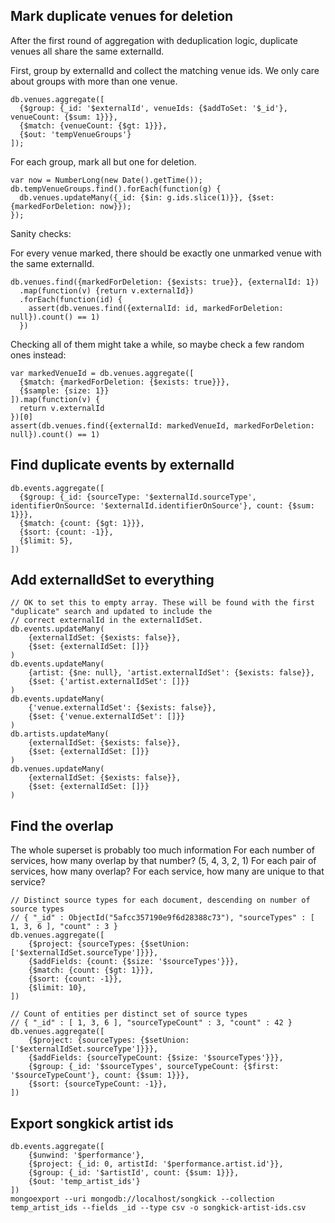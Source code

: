 

## Mark duplicate venues for deletion

After the first round of aggregation with deduplication logic, duplicate venues all share the same externalId.

First, group by externalId and collect the matching venue ids. We only care about groups with more than one venue.

    db.venues.aggregate([
      {$group: {_id: '$externalId', venueIds: {$addToSet: '$_id'}, venueCount: {$sum: 1}}},
      {$match: {venueCount: {$gt: 1}}},
      {$out: 'tempVenueGroups'}
    ]);

For each group, mark all but one for deletion.

    var now = NumberLong(new Date().getTime());
    db.tempVenueGroups.find().forEach(function(g) {
      db.venues.updateMany({_id: {$in: g.ids.slice(1)}}, {$set: {markedForDeletion: now}});
    });

Sanity checks:

For every venue marked, there should be exactly one unmarked venue with the same externalId.

    db.venues.find({markedForDeletion: {$exists: true}}, {externalId: 1})
      .map(function(v) {return v.externalId})
      .forEach(function(id) {
        assert(db.venues.find({externalId: id, markedForDeletion: null}).count() == 1)
      })

Checking all of them might take a while, so maybe check a few random ones instead:

    var markedVenueId = db.venues.aggregate([
      {$match: {markedForDeletion: {$exists: true}}},
      {$sample: {size: 1}}
    ]).map(function(v) {
      return v.externalId
    })[0]
    assert(db.venues.find({externalId: markedVenueId, markedForDeletion: null}).count() == 1)



## Find duplicate events by externalId

    db.events.aggregate([
      {$group: {_id: {sourceType: '$externalId.sourceType', identifierOnSource: '$externalId.identifierOnSource'}, count: {$sum: 1}}},
      {$match: {count: {$gt: 1}}},
      {$sort: {count: -1}},
      {$limit: 5},
    ])

## Add externalIdSet to everything

    // OK to set this to empty array. These will be found with the first "duplicate" search and updated to include the
    // correct externalId in the externalIdSet.
    db.events.updateMany(
        {externalIdSet: {$exists: false}},
        {$set: {externalIdSet: []}}
    )
    db.events.updateMany(
        {artist: {$ne: null}, 'artist.externalIdSet': {$exists: false}},
        {$set: {'artist.externalIdSet': []}}
    )
    db.events.updateMany(
        {'venue.externalIdSet': {$exists: false}},
        {$set: {'venue.externalIdSet': []}}
    )
    db.artists.updateMany(
        {externalIdSet: {$exists: false}},
        {$set: {externalIdSet: []}}
    )
    db.venues.updateMany(
        {externalIdSet: {$exists: false}},
        {$set: {externalIdSet: []}}
    )

## Find the overlap

The whole superset is probably too much information
For each number of services, how many overlap by that number? (5, 4, 3, 2, 1)
For each pair of services, how many overlap?
For each service, how many are unique to that service?

    // Distinct source types for each document, descending on number of source types
    // { "_id" : ObjectId("5afcc357190e9f6d28388c73"), "sourceTypes" : [ 1, 3, 6 ], "count" : 3 }
    db.venues.aggregate([
        {$project: {sourceTypes: {$setUnion: ['$externalIdSet.sourceType']}}},
        {$addFields: {count: {$size: '$sourceTypes'}}},
        {$match: {count: {$gt: 1}}},
        {$sort: {count: -1}},
        {$limit: 10},
    ])

    // Count of entities per distinct set of source types
    // { "_id" : [ 1, 3, 6 ], "sourceTypeCount" : 3, "count" : 42 }
    db.venues.aggregate([
        {$project: {sourceTypes: {$setUnion: ['$externalIdSet.sourceType']}}},
        {$addFields: {sourceTypeCount: {$size: '$sourceTypes'}}},
        {$group: {_id: '$sourceTypes', sourceTypeCount: {$first: '$sourceTypeCount'}, count: {$sum: 1}}},
        {$sort: {sourceTypeCount: -1}},
    ])

## Export songkick artist ids

    db.events.aggregate([
        {$unwind: '$performance'},
        {$project: {_id: 0, artistId: '$performance.artist.id'}},
        {$group: {_id: '$artistId', count: {$sum: 1}}},
        {$out: 'temp_artist_ids'}
    ])
    mongoexport --uri mongodb://localhost/songkick --collection temp_artist_ids --fields _id --type csv -o songkick-artist-ids.csv
